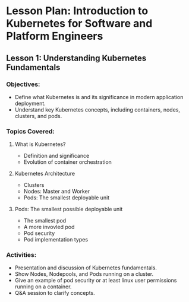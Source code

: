 # Lesson Plan: Introduction to Kubernetes for Software and Platform Engineers

## Lesson 1: Understanding Kubernetes Fundamentals

### Objectives:
- Define what Kubernetes is and its significance in modern application deployment.
- Understand key Kubernetes concepts, including containers, nodes, clusters, and pods.

### Topics Covered:
1. What is Kubernetes?
   - Definition and significance
   - Evolution of container orchestration

2. Kubernetes Architecture
   - Clusters
   - Nodes: Master and Worker
   - Pods: The smallest deployable unit

3. Pods: The smallest possible deployable unit
   - The smallest pod
   - A more invovled pod
   - Pod security
   - Pod implementation types

### Activities:
- Presentation and discussion of Kubernetes fundamentals.
- Show Nodes, Nodepools, and Pods running on a cluster.
- Give an example of pod security or at least linux user permissions running on a container.
- Q&A session to clarify concepts.
